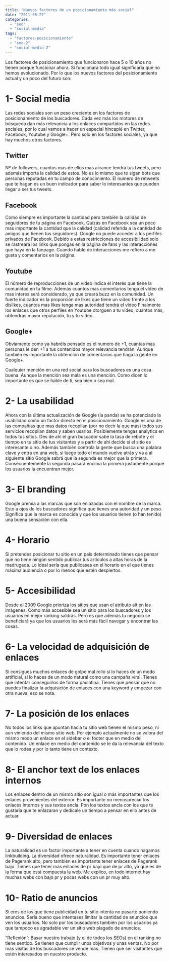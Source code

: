 ```yaml
---
title: "Nuevos factores de un posicionamiento más social"
date: "2011-08-27"
categories: 
  - "seo"
  - "social-media"
tags: 
  - "factores-posicionamiento"
  - "seo-2"
  - "social-media-2"
---
```


Los factores de posicionamiento que funcionaron hace 5 o 10 años no tienen porque funcionar ahora. Si funcionara todo igual significaría que no hemos evolucionado. Por lo que los nuevos factores del posicionamiento actual y un poco del futuro son:

# 1- Social media

Las redes sociales son un peso creciente en los factores de posicionamiento de los buscadores. Cada vez más los motores de búsqueda dan más relevancia a los enlaces compartidos en las redes sociales, por lo cual vamos a hacer un especial hincapié en Twitter, Facebook, Youtube y Google+. Pero solo en los factores sociales, ya que hay muchos otros factores.

## Twitter

Nº de followers, cuantos mas de ellos mas alcance tendrá tus tweets, pero además importa la calidad de estos. No es lo mismo que te sigan bots que personas reputadas en tu campo de conocimiento. El numero de retweets que te hagan es un buen indicador para saber lo interesantes que pueden llegar a ser tus tweets.

## Facebook

Como siempre es importante la cantidad pero también la calidad de seguidores de tu página en Facebook. Quizás en Facebook sea un poco mas importante la cantidad que la calidad (calidad referida a la cantidad de amigos que tienen tus seguidores). Google no puede acceder a los perfiles privados de Facebook. Debido a estas restricciones de accesibilidad solo se rastreará los links que pongas en la página de fans y las interacciones que haya en la fanpage. Cuando hablo de interacciones me refiero a me gusta y comentarios en la página.

## Youtube

El número de reproducciones de un vídeo indica el interés que tiene la comunidad en tu filme. Además cuantos mas comentarios tenga el vídeo de mas interés será considerado, ya que creará buzz en la comunidad. Un fuerte indicador es la proporción de likes que tiene un vídeo frente a los dislikes, cuantos mas likes tenga mas autoridad tendrá el vídeo Finalmente los enlaces que otros perfiles en Youtube otorguen a tu vídeo, cuantos más, obtendrás mayor reputación, tu y tu vídeo.

## Google+

Obviamente como ya habréis pensado es el numero de +1, cuantas mas personas le den +1 a tus contenidos mayor relevancia tendrán. Aunque también es importante la obtención de comentarios que haga la gente en Google+.

Cualquier mención en una red social para los buscadores es una cosa buena. Aunque la mención sea mala es una mención. Como dicen lo importante es que se hable de ti, sea bien o sea mal.

# 2- La usabilidad

Ahora con la última actualización de Google (la panda) se ha potenciado la usabilidad como un factor directo en el posicionamiento. Google es una de las compañías que mas datos recopilan (por no decir la que más) todos sus servicios recopilan datos y saben usarlos. Posiblemente tengas analytics en todos tus sitios. Des de ahí el gran buscador sabe la tasa de rebote y el tiempo en tu sitio de tus visitantes y a partir de ahí decide si el sitio es interesante o no. Además también controla la gente que busca una palabra clave y entra en una web, si luego todo el mundo vuelve atrás y va a al siguiente sitio Google sabrá que la segunda es mejor que la primera. Consecuentemente la segunda pasará encima la primera justamente porqué los usuarios la encuentran mejor.

# 3- El branding

Google premia a las marcas que son enlazadas con el nombre de la marca. Esto a ojos de los buscadores significa que tienes una autoridad y un peso. Significa que la marca es conocida y que los usuarios tienen (o han tenido) una buena sensación con ella.

# 4- Horario

Si pretendes posicionar tu sitio en un país determinado tienes que pensar que no tiene ningún sentido publicar tus artículos a altas horas de la madrugada. Lo ideal sería que publicases en el horario en el que tienes máxima audiencia o por lo menos que estén despiertos.

# 5- Accesibilidad

Desde el 2009 Google prioriza los sitios que usan el atributo alt en las imágenes. Como más accesible sea un sitio para los buscadores y los usuarios en mejor ranking saldrás. Pero es que además tu negocio se beneficiará ya que los usuarios les será más fácil navegar y encontrar las cosas.

# 6- La velocidad de adquisición de enlaces

Si consigues muchos enlaces de golpe mal rollo si lo haces de un modo artificial, si lo haces de un modo natural como una campaña viral. Tienes que intentar conseguirlos de forma paulatina. Tienes que pensar que no puedes finalizar la adquisición de enlaces con una keyword y empezar con otra nueva, eso se nota.

# 7- La posición de los enlaces

No todos los links que apuntan hacia tu sitio web tienen el mismo peso, ni aun viniendo del mismo sitio web. Por ejemplo actualmente no se valora del mismo modo un enlace en el sidebar o el footer que en medio del contenido. Un enlace en medio del contenido se le da la relevancia del texto que lo rodea y por lo tanto tiene un contexto.

# 8- El anchor text de los enlaces internos

Los enlaces dentro de un mismo sitio son igual o más importantes que los enlaces provenientes del exterior. Es importante no menospreciar los enlaces internos y sus textos ancla. Pon los textos ancla con los que te gustaría que te enlazaran y dedícale un tiempo a pensar en ello antes de actuar.

# 9- Diversidad de enlaces

La naturalidad es un factor importante a tener en cuenta cuando hagamos linkbuilding. La diversidad ofrece naturalidad. Es importante tener enlaces de Pagerank alto, pero también es importante tener enlaces de Pagerank bajo. Tienes que tener más enlaces de pr bajo que de pr alto, ya que es de la forma que está compuesta la web. Me explico, en todo internet hay muchas webs con bajo pr y pocas webs con un pr muy alto.

# 10- Ratio de anuncios

Si eres de los que tiene publicidad en tu sitio intenta no pasarte poniendo anuncios. Sería bueno que intentases limitar la cantidad de anuncios que ven los usuarios. No solo por los buscadores también por los usuarios ya que tampoco es agradable ver un sitio web plagado de anuncios.

“Reflexión”: Basar nuestro trabajo (y el de todos los SEOs) en el ranking no tiene sentido. Se tienen que cumplir unos objetivos y unas ventas. No por mas visitas de los buscadores se vende mas. Tienen que ser visitantes que estén interesados en nuestro producto.
